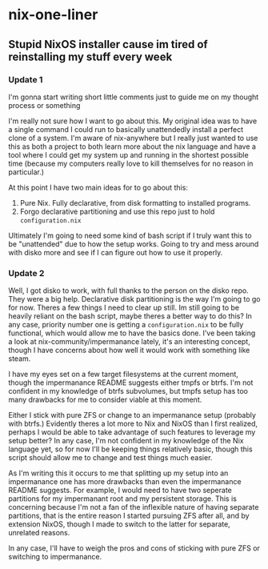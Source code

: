 # nix-one-liner

## Stupid NixOS installer cause im tired of reinstalling my stuff every week

### Update 1
I'm gonna start writing short little comments just to guide me on my thought process or something

I'm really not sure how I want to go about this. My original idea was to have a single command I could run to basically unattendedly install a perfect clone of a system. I'm aware of nix-anywhere but I really just wanted to use this as both a project to both learn more about the nix language and have a tool where I could get my system up and running in the shortest possible time (because my computers really love to kill themselves for no reason in particular.)

At this point I have two main ideas for to go about this:

1. Pure Nix. Fully declarative, from disk formatting to installed programs.
2. Forgo declarative partitioning and use this repo just to hold `configuration.nix`

Ultimately I'm going to need some kind of bash script if I truly want this to be "unattended" due to how the setup works.
Going to try and mess around with disko more and see if I can figure out how to use it properly.

### Update 2
Well, I got disko to work, with full thanks to the person on the disko repo. They were a big help. Declarative disk partitioning is the way I'm going to go for now. Theres a few things I need to clear up still. Im still going to be heavily reliant on the bash script, maybe theres a better way to do this? In any case, priority number one is getting a `configuration.nix` to be fully functional, which would allow me to have the basics done. I've been taking a look at nix-community/impermanance lately, it's an interesting concept, though I have concerns about how well it would work with something like steam.

I have my eyes set on a few target filesystems at the current moment, though the impermanance README suggests either tmpfs or btrfs. I'm not confident in my knowledge of btrfs subvolumes, but tmpfs setup has too many drawbacks for me to consider viable at this moment.

Either I stick with pure ZFS or change to an impermanance setup (probably with btrfs.) Evidently theres a lot more to Nix and NixOS than I first realized, perhaps I would be able to take advantage of such features to leverage my setup better? In any case, I'm not confident in my knowledge of the Nix language yet, so for now I'll be keeping things relatively basic, though this script should allow me to change and test things much easier. 

As I'm writing this it occurs to me that splitting up my setup into an impermanance one has more drawbacks than even the impermanance README suggests. For example, I would need to have two seperate partitions for my impermanant root and my persistent storage. This is concerning because I'm not a fan of the inflexible nature of having separate partitions, that is the entire reason I started pursuing ZFS after all, and by extension NixOS, though I made to switch to the latter for separate, unrelated reasons.

In any case, I'll have to weigh the pros and cons of sticking with pure ZFS or switching to impermanance.
